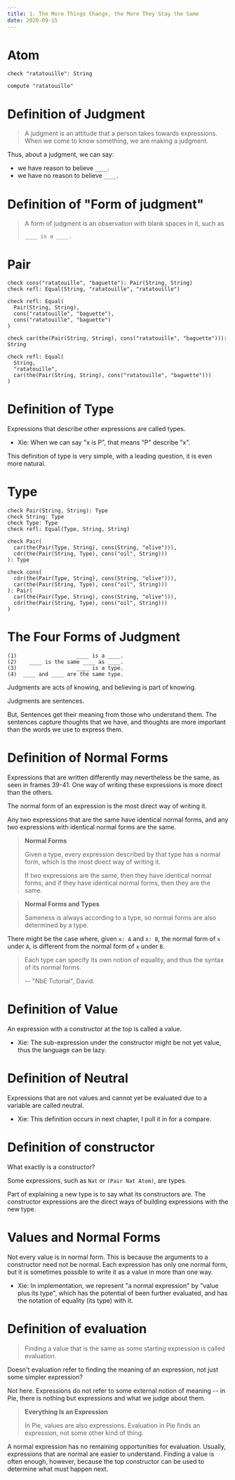 ```yaml
---
title: 1. The More Things Change, the More They Stay the Same
date: 2020-09-15
---
```


# Atom

```cicada
check "ratatouille": String

compute "ratatouille"
```

# Definition of Judgment

> A judgment is an attitude that a person takes towards expressions.
> When we come to know something, we are making a judgment.

Thus, about a judgment, we can say:

- we have reason to believe `____`.
- we have no reason to believe `____`.

# Definition of "Form of judgment"

> A form of judgment is an observation
> with blank spaces in it, such as
>
> `____ is a ____.`

# Pair

```cicada
check cons("ratatouille", "baguette"): Pair(String, String)
check refl: Equal(String, "ratatouille", "ratatouille")

check refl: Equal(
  Pair(String, String),
  cons("ratatouille", "baguette"),
  cons("ratatouille", "baguette")
)

check car(the(Pair(String, String), cons("ratatouille", "baguette"))): String

check refl: Equal(
  String,
  "ratatouille",
  car(the(Pair(String, String), cons("ratatouille", "baguette")))
)
```

# Definition of Type

Expressions that describe other expressions are called types.

- Xie: When we can say "x is P", that means "P" describe "x".

This definition of type is very simple,
with a leading question, it is even more natural.

# Type

```cicada
check Pair(String, String): Type
check String: Type
check Type: Type
check refl: Equal(Type, String, String)

check Pair(
  car(the(Pair(Type, String), cons(String, "olive"))),
  cdr(the(Pair(String, Type), cons("oil", String)))
): Type

check cons(
  cdr(the(Pair(Type, String), cons(String, "olive"))),
  car(the(Pair(String, Type), cons("oil", String)))
): Pair(
  car(the(Pair(Type, String), cons(String, "olive"))),
  cdr(the(Pair(String, Type), cons("oil", String)))
)
```

# The Four Forms of Judgment

```
(1)                   ____ is a ____.
(2)    ____ is the same ____ as ____.
(3)                   ____ is a type.
(4)  ____ and ____ are the same type.
```

Judgments are acts of knowing, and believing is part of knowing.

Judgments are sentences.

But, Sentences get their meaning from those who understand them.
The sentences capture thoughts that we have,
and thoughts are more important than the words we use to express them.

# Definition of Normal Forms

Expressions that are written differently
may nevertheless be the same,
as seen in frames 39-41.
One way of writing these expressions
is more direct than the others.

The normal form of an expression is the most direct way of writing it.

Any two expressions that are the same have identical normal forms,
and any two expressions with identical normal forms are the same.

> **Normal Forms**
>
> Given a type,
> every expression described by that type has a normal form,
> which is the most direct way of writing it.
>
> If two expressions are the same,
> then they have identical normal forms,
> and if they have identical normal forms,
> then they are the same.

> **Normal Forms and Types**
>
> Sameness is always according to a type, so normal forms
> are also determined by a type.

There might be the case where,
given `x: A` and `x: B`,
the normal form of `x` under `A`,
is different from the normal form of `x` under `B`.

> Each type can specify its own notion of equality,
> and thus the syntax of its normal forms.
>
> -- "NbE Tutorial", David.

# Definition of Value

An expression with a constructor at the top is called a value.

- Xie: The sub-expression under the constructor might be not yet value,
  thus the language can be lazy.

# Definition of Neutral

Expressions that are not values
and cannot yet be evaluated due to a variable
are called neutral.

- Xie: This definition occurs in next chapter,
  I pull it in for a compare.

# Definition of constructor

What exactly is a constructor?

Some expressions, such as `Nat` or `(Pair Nat Atom)`, are types.

Part of explaining a new type
is to say what its constructors are.
The constructor expressions are the direct ways
of building expressions with the new type.

# Values and Normal Forms

Not every value is in normal form. This is because the
arguments to a constructor need not be normal. Each
expression has only one normal form, but it is sometimes
possible to write it as a value in more than one way.

- Xie: In implementation,
  we represent "a normal expression" by "value plus its type",
  which has the potential of been further evaluated,
  and has the notation of equality (its type) with it.

# Definition of evaluation

> Finding a value that is the same as
> some starting expression is called evaluation.

Doesn't evaluation refer to
finding the meaning of an expression,
not just some simpler expression?

Not here. Expressions do not refer to some external notion of meaning
-- in Pie, there is nothing but expressions and what we judge about them.

> **Everything Is an Expression**
>
> In Pie, values are also expressions.
> Evaluation in Pie finds an expression,
> not some other kind of thing.

A normal expression has no remaining opportunities for evaluation.
Usually, expressions that are normal are easier to understand.
Finding a value is often enough, however,
because the top constructor can be used to determine what must happen next.
